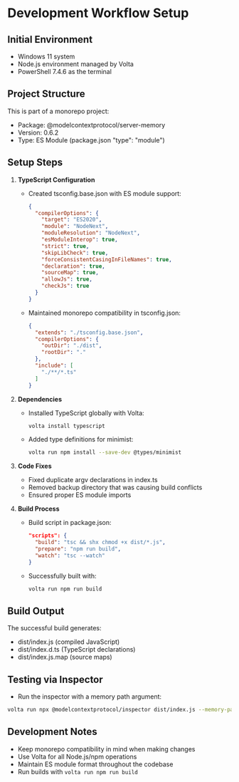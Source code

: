 # Development Workflow Setup

## Initial Environment

- Windows 11 system
- Node.js environment managed by Volta
- PowerShell 7.4.6 as the terminal

## Project Structure

This is part of a monorepo project:

- Package: @modelcontextprotocol/server-memory
- Version: 0.6.2
- Type: ES Module (package.json "type": "module")

## Setup Steps

1. **TypeScript Configuration**
   - Created tsconfig.base.json with ES module support:

     ```json
     {
       "compilerOptions": {
         "target": "ES2020",
         "module": "NodeNext",
         "moduleResolution": "NodeNext",
         "esModuleInterop": true,
         "strict": true,
         "skipLibCheck": true,
         "forceConsistentCasingInFileNames": true,
         "declaration": true,
         "sourceMap": true,
         "allowJs": true,
         "checkJs": true
       }
     }
     ```

   - Maintained monorepo compatibility in tsconfig.json:

     ```json
     {
       "extends": "./tsconfig.base.json",
       "compilerOptions": {
         "outDir": "./dist",
         "rootDir": "."
       },
       "include": [
         "./**/*.ts"
       ]
     }
     ```

2. **Dependencies**
   - Installed TypeScript globally with Volta:

     ```bash
     volta install typescript
     ```

   - Added type definitions for minimist:

     ```bash
     volta run npm install --save-dev @types/minimist
     ```

3. **Code Fixes**
   - Fixed duplicate argv declarations in index.ts
   - Removed backup directory that was causing build conflicts
   - Ensured proper ES module imports

4. **Build Process**
   - Build script in package.json:

     ```json
     "scripts": {
       "build": "tsc && shx chmod +x dist/*.js",
       "prepare": "npm run build",
       "watch": "tsc --watch"
     }
     ```

   - Successfully built with:

     ```bash
     volta run npm run build
     ```

## Build Output

The successful build generates:

- dist/index.js (compiled JavaScript)
- dist/index.d.ts (TypeScript declarations)
- dist/index.js.map (source maps)

## Testing via  Inspector

- Run the inspector with a memory path argument:

```sh
volta run npx @modelcontextprotocol/inspector dist/index.js --memory-path=C:/Users/shane/Desktop/memory/memory.jsonl
```

## Development Notes

- Keep monorepo compatibility in mind when making changes
- Use Volta for all Node.js/npm operations
- Maintain ES module format throughout the codebase
- Run builds with `volta run npm run build`
